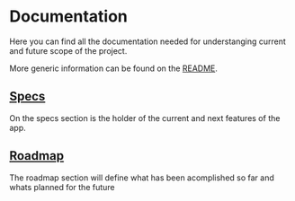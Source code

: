 # Documentation

Here you can find all the documentation needed for understanging current and future scope of the project.

More generic information can be found on the [README](../).

## [Specs](./specs)

On the specs section is the holder of the current and next features of the app.

## [Roadmap](./roadmap)

The roadmap section will define what has been acomplished so far and whats planned for the future
